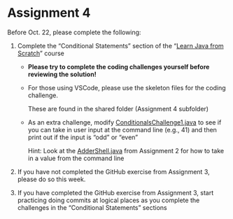 # Assignment 4

Before Oct. 22, please complete the following:

1. Complete the “Conditional Statements” section of the “[Learn Java from Scratch](https://www.educative.io/courses/learn-java-from-scratch)” course

   * **Please try to complete the coding challenges yourself before reviewing the solution!**

   * For those using VSCode, please use the skeleton files for the coding challenge.

     These are found in the shared folder (Assignment 4 subfolder)

   * As an extra challenge, modify [ConditionalsChallenge1.java](ConditionalsChallenge1.java) to see if you can take in user input at the command line (e.g., 41) and then print out if the input is “odd” or “even”

      Hint: Look at the [AdderShell.java](../assignment-02/AdderShell.java) from Assignment 2 for how to
take in a value from the command line

2. If you have not completed the GitHub exercise from Assignment 3, please do so this week.

3. If you have completed the GitHub exercise from Assignment 3, start practicing doing commits at logical places as you complete the challenges in the “Conditional Statements” sections
